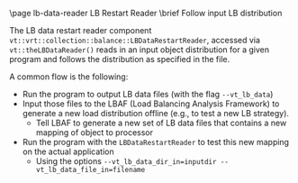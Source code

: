 \page lb-data-reader LB Restart Reader
\brief Follow input LB distribution

The LB data restart reader component
`vt::vrt::collection::balance::LBDataRestartReader`, accessed via
`vt::theLBDataReader()` reads in an input object distribution for a given program
and follows the distribution as specified in the file.

A common flow is the following:
  - Run the program to output LB data files (with the flag `--vt_lb_data`)
  - Input those files to  the LBAF (Load Balancing Analysis Framework) to generate a
new load distribution offline (e.g., to test a new LB strategy).
    - Tell LBAF to generate a new set of LB data files that contains a new mapping
      of object to processor
  - Run the program with the `LBDataRestartReader` to test this new mapping on
    the actual application
    - Using the options `--vt_lb_data_dir_in=inputdir --vt_lb_data_file_in=filename`
